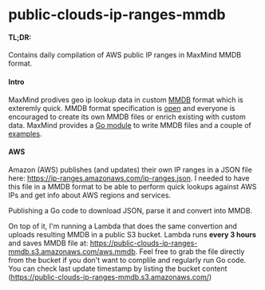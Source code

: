 # public-clouds-ip-ranges-mmdb
#### TL;DR:

Contains daily compilation of AWS public IP ranges in MaxMind MMDB format.

#### Intro

MaxMind prodives geo ip lookup data in custom [MMDB](https://support.maxmind.com/hc/en-us/articles/4408216157723-Database-Formats) format which is exteremly quick. MMDB format specification is [open](https://maxmind.github.io/MaxMind-DB/) and everyone is encouraged to create its own MMDB files or enrich existing with custom data. MaxMind provides a [Go module](https://pkg.go.dev/github.com/maxmind/mmdbwriter) to write MMDB files and a couple of [examples](https://github.com/maxmind/mmdb-from-go-blogpost).

#### AWS

Amazon (AWS) publishes (and updates) their own IP ranges in a JSON file here: https://ip-ranges.amazonaws.com/ip-ranges.json. 
I needed to have this file in a MMDB format to be able to perform quick lookups against AWS IPs and get info about AWS regions and services.

Publishing a Go code to download JSON, parse it and convert into MMDB.

On top of it, I'm running a Lambda that does the same convertion and uploads resulting MMDB in a public S3 bucket. Lambda runs **every 3 hours** and saves MMDB file at: https://public-clouds-ip-ranges-mmdb.s3.amazonaws.com/aws.mmdb. Feel free to grab the file directly from the bucket if you don't want to complile and regularly run Go code. You can check last update timestamp by listing the bucket content (https://public-clouds-ip-ranges-mmdb.s3.amazonaws.com/)
